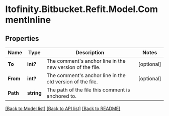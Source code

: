 # Itofinity.Bitbucket.Refit.Model.CommentInline
## Properties

Name | Type | Description | Notes
------------ | ------------- | ------------- | -------------
**To** | **int?** | The comment&#39;s anchor line in the new version of the file. | [optional] 
**From** | **int?** | The comment&#39;s anchor line in the old version of the file. | [optional] 
**Path** | **string** | The path of the file this comment is anchored to. | 

[[Back to Model list]](../README.md#documentation-for-models) [[Back to API list]](../README.md#documentation-for-api-endpoints) [[Back to README]](../README.md)

